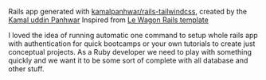 Rails app generated with [kamalpanhwar/rails-tailwindcss](https://github.com/kamalpanhwar/rails-tailwindcss), created by the [Kamal uddin Panhwar](https://www.kamalpanhwar.com) Inspired from [Le Wagon Rails template](https://github.com/lewagon/rails_templates)

I loved the idea of running automatic one command to setup whole rails app with authentication for quick bootcamps or your own tutorials to create just conceptual projects. As a Ruby developer we need to play with something quickly and we want it to be some sort of complete with all database and other stuff.
